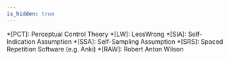 ```yaml
---
is_hidden: true
---
```


<!-- personal links -->
[Blog]: http://blog.muflax.com
[GPG Key]: /muflax.asc          
[Google+]: https://plus.google.com/105665518912548939532
[LibraryThing]: http://www.librarything.com/profile/muflax
[Pororo]: http://github.com/muflax/pororo
[Source]: http://github.com/muflax/muflax.com
[Twitter]: http://twitter.com/muflax
[Config]: http://github.com/muflax/config


<!-- external links -->
[Creative Commons]: http://creativecommons.org/licenses/by-nc-sa/3.0/de
[Eyercize]: http://www.eyercize.com
[Look, Ma; No Hands!]: http://www.semanticrestructuring.com/lookma.php
[Spreeder]: http://www.spreeder.com
[nanoc]: http://nanoc.stoneship.org
[PhilPapers Survey]: http://philpapers.org/surveys/
[Berryz工房 - Dschinghis Khan]: http://www.youtube.com/watch?v=b7pui9Q6Vbo
[Using Neuroscience for Spiritual Practice]: http://video.google.com/videoplay?docid=1030598948823323439
[Enlightenment, Self and the Brain]: http://video.google.com/videoplay?docid=5474604744218568426
[bible.org]: http://bible.org/netbible/index.htm
[How Dawkins got pwned]: http://unqualified-reservations.blogspot.com/2007/10/how-dawkins-got-pwned-part-5.html
[tripzine]: http://www.tripzine.com/listing.php?smlid=268 
[Breaking the Spell]: http://www.philosophypress.co.uk/?p=1001
[Swartz Dennett]: http://www.aaronsw.com/weblog/dennettdumb
[Seth Bacteria]: http://www.blog.sethroberts.net/category/umami-hypothesis/
[Shinzen Young]: http://www.youtube.com/user/expandcontract
[Vipassana]: http://www.dhamma.org
[puredoxyk]: http://www.puredoxyk.com
[Why Did I Sleep So Well?]: http://www.blog.sethroberts.net/2008/09/03/science-in-action-why-did-i-sleep-so-well-part-10-2/
[f.lux]: http://www.stereopsis.com/flux/
[Redshift]: http://jonls.dk/redshift/
[Price Purpose]: http://www.robertmprice.mindvendor.com/zara/april__2007.htm
[Fyfe Purpose]: http://atheistethicist.blogspot.com/2009/07/purpose-to-life-choosing-purpose.html
[Rational Addiction]: http://www.xtranormal.com/watch/7873033/
[jbr changelog]: http://www.xibalba.demon.co.uk/jbr/log/
[Find the Bug]: http://www.findthebug.com

<!-- Wikipedia articles (and similar) -->
[DXM]: http://en.wikipedia.org/wiki/DXM
[Epistemology]: http://en.wikipedia.org/wiki/Epistemology
[Anatta]: http://en.wikipedia.org/wiki/Anatta
[Anicca]: http://en.wikipedia.org/wiki/Anicca
[Dukkha]: http://en.wikipedia.org/wiki/Dukkha
[Wang Yangming]: http://www.iep.utm.edu/wangyang/
[Unity of Knowledge and Action]: http://www.iep.utm.edu/wangyang/#H4
[Theravada]: http://en.wikipedia.org/wiki/Theravada
[Trivialism]: http://en.wikipedia.org/wiki/Trivialism
[A-theory]: http://en.wikipedia.org/wiki/A-series_and_B-series
[B-theory]: http://en.wikipedia.org/wiki/A-series_and_B-series
[Julian Jaynes]: http://en.wikipedia.org/wiki/Julian_Jaynes
[Sathya Sai Baba]: http://en.wikipedia.org/wiki/Sathya_Sai_Baba
[Marcion]: http://en.wikipedia.org/wiki/Marcion_of_Sinope
[Simon Magus]: http://en.wikipedia.org/wiki/Simon_Magus
[Arising and Passing Away]: http://www.dharmaoverground.org/web/guest/dharma-wiki/-/wiki/Main/The%20Arising%20and%20Passing%20Away?p_r_p_185834411_title=The%20Arising%20and%20Passing%20Away
[Robert M. Price]: http://robertmprice.mindvendor.com
[Tathagata]: http://en.wikipedia.org/wiki/Tath%C4%81gata
[Langton's Ant]: http://en.wikipedia.org/wiki/Langton's_ant
[Multiple Drafts]: http://www.scholarpedia.org/article/Multiple_drafts_model
[Vilayanur S. Ramachandran]: http://en.wikipedia.org/wiki/Vilayanur_S._Ramachandran
[quark]: http://en.wikipedia.org/wiki/Quark_(cheese)
[Convict Conditioning]: http://www.dragondoor.com/b41/ 
[Serotonin Syndrome]: http://en.wikipedia.org/wiki/Serotonin_syndrome
[Paleo]: http://www.archevore.com/archevore/
[Wireheading]: http://www.wireheading.com/
[Desirism]: http://commonsenseatheism.com/?p=2982

<!-- internal links -->
[RSS]: /rss.xml

<!-- abbreviations -->
*[PCT]: Perceptual Control Theory
*[LW]: LessWrong
*[SIA]: Self-Indication Assumption
*[SSA]: Self-Sampling Assumption
*[SRS]: Spaced Repetition Software (e.g. Anki)
*[RAW]: Robert Anton Wilson
